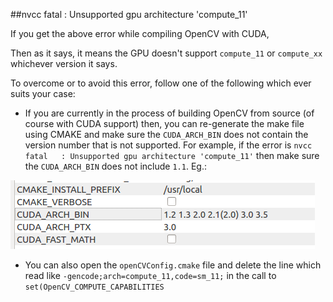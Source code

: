 ##nvcc fatal   : Unsupported gpu architecture 'compute_11'

If you get the above error while compiling OpenCV with CUDA,

Then as it says, it means the GPU doesn't support `compute_11` or `compute_xx`
whichever version it says. 

To overcome or to avoid this error, follow one of the following which ever suits your case:
* If you are currently in the process of building OpenCV from source (of course with CUDA support) then, you can re-generate the make file using CMAKE and make sure the `CUDA_ARCH_BIN` does not contain the version number that is not supported. For example, if the error is `nvcc fatal   : Unsupported gpu architecture 'compute_11'` then make sure the `CUDA_ARCH_BIN` does not include `1.1`. Eg.:


![](images/OpenCVCmakeNvccFatalComputeUnSupported.png)

* You can also open the `openCVConfig.cmake` file and
delete the line which read like `-gencode;arch=compute_11,code=sm_11;`
in the call to `set(OpenCV_COMPUTE_CAPABILITIES`
